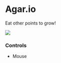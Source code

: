 # Agar.io 

Eat other points to grow!

![](https://sun9-42.userapi.com/impf/HZXD1Od4KFjpjyz6mBxUQmuGSoa46VzSric5vw/qfomyS31jEY.jpg?size=802x639&quality=96&proxy=1&sign=c5f121619b79d97f9fd869d89fc849b3&type=album)

### Controls
* Mouse





